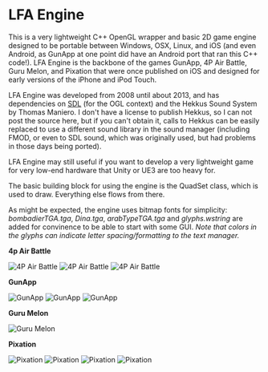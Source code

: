 # LFA Engine
This is a very lightweight C++ OpenGL wrapper and basic 2D game engine designed to be portable between Windows, OSX, Linux, and iOS (and even Android, as GunApp at one point did have an Android port that ran this C++ code!).
LFA Engine is the backbone of the games GunApp, 4P Air Battle, Guru Melon, and Pixation that were once published on iOS and designed for early versions of the iPhone and iPod Touch.   

LFA Engine was developed from 2008 until about 2013, and has dependencies on [SDL](https://libsdl.org/) (for the OGL context) and the Hekkus Sound System by Thomas Maniero.  I don't have a license to publish Hekkus, so I can not post the source here, but if you can't obtain it, calls to Hekkus can be easily replaced to use a different sound library in the sound manager (including FMOD, or even to SDL sound, which was originally used, but had problems in those days being ported).

LFA Engine may still useful if you want to develop a very lightweight game for very low-end hardware that Unity or UE3 are too heavy for.

The basic building block for using the engine is the QuadSet class, which is used to draw.  Everything else flows from there.

As might be expected, the engine uses bitmap fonts for simplicity:
*bombadierTGA.tga*, *Dina.tga*, *arabTypeTGA.tga* and *glyphs.wstring* are added for convinence to be able to start with some GUI. *Note that colors in the glyphs can indicate letter spacing/formatting to the text manager.*

**4p Air Battle**

![4P Air Battle](demo/4pAirBattle1.jpg)
![4P Air Battle](demo/4pAirBattle2.jpg)
![4P Air Battle](demo/4pAirBattle3.jpg)

**GunApp**

![GunApp](demo/gunapp01.jpg)
![GunApp](demo/gunapp02.jpg)
![GunApp](demo/gunapp03.jpg)

**Guru Melon**

![Guru Melon](demo/guruMelon01.png)

**Pixation**

![Pixation](demo/Pixation01.png)
![Pixation](demo/Pixation02.png)
![Pixation](demo/Pixation04.png)
![Pixation](demo/Pixation05.png)
